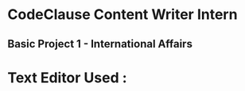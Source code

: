 # CodeClause Content Writer Intern

## Basic Project 1 - International Affairs


# Text Editor Used :
